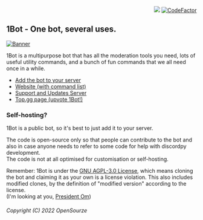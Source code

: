 <div align=right>
<img src="https://img.shields.io/discord/884078410010333235?label=Server&logo=discord&logoColor=white&style=for-the-badge">
<a href="https://www.codefactor.io/repository/github/opensourze/1bot"><img src="https://www.codefactor.io/repository/github/opensourze/1bot/badge" alt="CodeFactor" /></a>
</div>

## 1Bot - One bot, several uses.

[![Banner](https://1bot.opensourze.gq/banner.png)](https://1bot.opensourze.gq/)

1Bot is a multipurpose bot that has all the moderation tools you need, lots of useful utility commands, and a bunch of fun commands that we all need once in a while.

- [Add the bot to your server](https://dsc.gg/1bot)
- [Website (with command list)](https://1bot.opensourze.gq)
- [Support and Updates Server](https://discord.gg/JGcnKxEPsW)
- [Top.gg page (upvote 1Bot!)](https://top.gg/bot/884080176416309288)

### Self-hosting?

1Bot is a public bot, so it's best to just add it to your server.

The code is open-source only so that people can contribute to the bot and also in case anyone needs to refer to some code for help with discordpy development.  
The code is not at all optimised for customisation or self-hosting.

Remember: 1Bot is under the [GNU AGPL-3.0 License](https://www.gnu.org/licenses/agpl-3.0.en.html), which means cloning the bot and claiming it as your own is a license violation. This also includes modified clones, by the definition of "modified version" according to the license.  
(I'm looking at you, [President Om](https://imgur.com/a/0UBHLDA))

###### Copyright (C) 2022 OpenSourze
